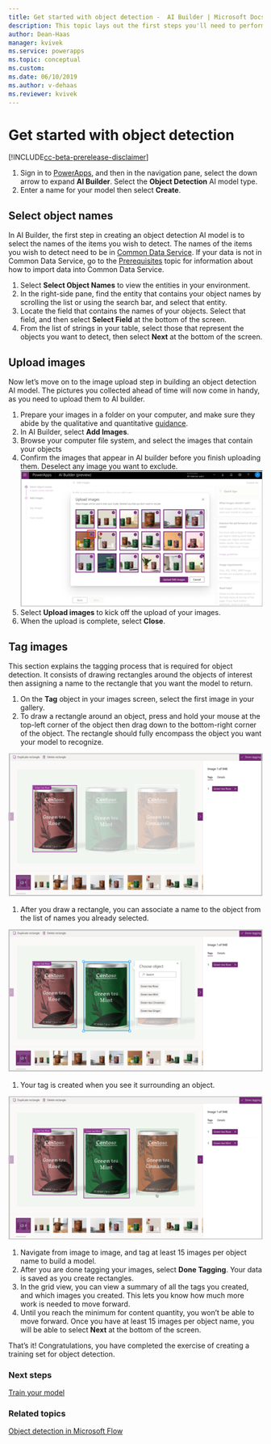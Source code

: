 ```yaml
---
title: Get started with object detection -  AI Builder | Microsoft Docs
description: This topic lays out the first steps you'll need to perform in building an object detection AI model. 
author: Dean-Haas
manager: kvivek
ms.service: powerapps
ms.topic: conceptual
ms.custom: 
ms.date: 06/10/2019
ms.author: v-dehaas
ms.reviewer: kvivek
---
```


# Get started with object detection

[!INCLUDE[cc-beta-prerelease-disclaimer](./includes/cc-beta-prerelease-disclaimer.md)]

1. Sign in to [PowerApps](https://web.powerapps.com), and then in the navigation pane, select the down arrow to expand **AI Builder**. Select the **Object Detection** AI model type.
2. Enter a name for your model then select **Create**.

## Select object names

In AI Builder, the first step in creating an object detection AI model is to select the names of the items you wish to detect. The names of the items you wish to detect need to be in [Common Data Service](/powerapps//maker/common-data-service/data-platform-intro). If your data is not in Common Data Service, go to the [Prerequisites](build-model.md#prerequisites) topic for information about how to import data into Common Data Service. 
1. Select **Select Object Names** to view the entities in your environment. 
2. In the right-side pane, find the entity that contains your object names by scrolling the list or using the search bar, and select that entity.
3. Locate the field that contains the names of your objects. Select that field, and then select **Select Field** at the bottom of the screen.
4. From the list of strings in your table, select those that represent the objects you want to detect, then select **Next** at the bottom of the screen.

## Upload images
 Now let’s move on to the image upload step in building an object detection AI model. The pictures you collected ahead of time will now come in handy, as you need to upload them to AI builder.

1. Prepare your images in a folder on your computer, and make sure they abide by the qualitative and quantitative [guidance](collect-images.md).
1. In AI Builder, select **Add Images**.
1. Browse your computer file system, and select the images that contain your objects
1. Confirm the images that appear in AI builder before you finish uploading them. Deselect any image you want to exclude.
![Select images screen](media/select-images.png "Select images screen")
1. Select **Upload images** to kick off the upload of your images.
1. When the upload is complete, select **Close**.

## Tag images

This section explains the tagging process that is required for object detection. It consists of drawing rectangles around the objects of interest then assigning a name to the rectangle that you want the model to return.

1. On the **Tag** object in your images screen, select the first image in your gallery.
1. To draw a rectangle around an object, press and hold your mouse at the top-left corner of the object then drag down to the bottom-right corner of the object. The rectangle should fully encompass the object you want your model to recognize.

![Tag images screen](media/tag-images.png "Tag images screen")

1. After you draw a rectangle, you can associate a name to the object from the list of names you already selected.

![Associate name screen](media/tag-image-associate-name.png "Associate name  screen")
 
1. Your tag is created when you see it surrounding an object.

![Tag created screen](media/tag-created.png "Tag created screen")
 
1. Navigate from image to image, and tag at least 15 images per object name to build a model. 
1. After you are done tagging your images, select **Done Tagging**. Your data is saved as you create rectangles. 
1. In the grid view, you can view a summary of all the tags you created, and which images you created. This lets you know how much more work is needed to move forward.
1. Until you reach the minimum for content quantity, you won’t be able to move forward. Once you have at least 15 images per object name, you will be able to select **Next** at the bottom of the screen. 

That’s it! Congratulations, you have completed the exercise of creating a training set for object detection.



### Next steps

[Train  your model](object-detection-train-model.md)

### Related topics

[Object detection in Microsoft Flow](object-detection-model-in-flow.md) 
